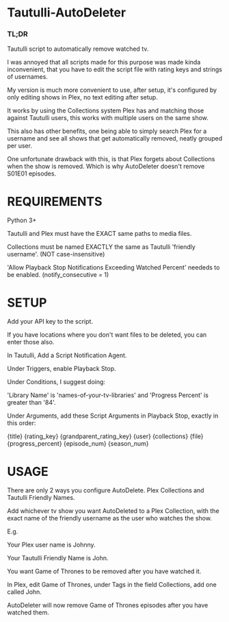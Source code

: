 # **Tautulli-AutoDeleter**

### TL;DR
Tautulli script to automatically remove watched tv.

I was annoyed that all scripts made for this purpose was made kinda inconvenient, that you have to edit the script file with rating keys and strings of usernames.

My version is much more convenient to use, after setup, it's configured by only editing shows in Plex, no text editing after setup.

It works by using the Collections system Plex has and matching those against Tautulli users, this works with multiple users on the same show.

This also has other benefits, one being able to simply search Plex for a username and see all shows that get automatically removed, neatly grouped per user.

One unfortunate drawback with this, is that Plex forgets about Collections when the show is removed. Which is why AutoDeleter doesn't remove S01E01 episodes.


# REQUIREMENTS
Python 3+

Tautulli and Plex must have the EXACT same paths to media files.

Collections must be named EXACTLY the same as Tautulli 'friendly username'. (NOT case-insensitive)

'Allow Playback Stop Notifications Exceeding Watched Percent' neededs to be enabled. (notify_consecutive = 1)


# SETUP
Add your API key to the script.

If you have locations where you don't want files to be deleted, you can enter those also.

In Tautulli, Add a Script Notification Agent.

Under Triggers, enable Playback Stop.

Under Conditions, I suggest doing:

'Library Name' is 'names-of-your-tv-libraries' and 'Progress Percent' is greater than '84'.

Under Arguments, add these Script Arguments in Playback Stop, exactly in this order:

{title} {rating_key} {grandparent_rating_key} {user} {collections} {file} {progress_percent} {episode_num} {season_num}


# USAGE
There are only 2 ways you configure AutoDelete. Plex Collections and Tautulli Friendly Names.

Add whichever tv show you want AutoDeleted to a Plex Collection, with the exact name of the friendly username as the user who watches the show.

E.g.

Your Plex user name is Johnny.

Your Tautulli Friendly Name is John.

You want Game of Thrones to be removed after you have watched it.

In Plex, edit Game of Thrones, under Tags in the field Collections, add one called John.

AutoDeleter will now remove Game of Thrones episodes after you have watched them.
 
